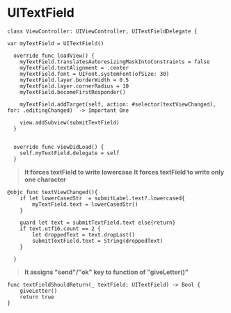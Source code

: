 # UITextField


    class ViewController: UIViewController, UITextFieldDelegate {
    
    var myTextField = UITextField()
    
      override func loadView() {
        myTextField.translatesAutoresizingMaskIntoConstraints = false
        myTextField.textAlignment = .center
        myTextField.font = UIFont.systemFont(ofSize: 30)
        myTextField.layer.borderWidth = 0.5
        myTextField.layer.cornerRadius = 10
        myTextField.becomeFirstResponder()
        
        myTextField.addTarget(self, action: #selector(textViewChanged), for: .editingChanged)  -> Important One

        view.addSubview(submitTextField)
      }
      
      
      override func viewDidLoad() {
        self.myTextField.delegate = self
      }
      
>**It forces textField to write lowercase**
>**It forces textField to write only one character**

    @objc func textViewChanged(){
        if let lowerCasedStr  = submitLabel.text?.lowercased{
            myTextField.text = lowerCasedStr()
        }
        
        guard let text = submitTextField.text else{return}
        if text.utf16.count == 2 {
            let droppedText = text.dropLast()
            submitTextField.text = String(droppedText)
        }
        
      }

>**It assigns "send"/"ok" key to function of "giveLetter()"**

    func textFieldShouldReturn(_ textField: UITextField) -> Bool {
        giveLetter()
        return true
    }
